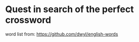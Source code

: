 # Quest in search of the perfect crossword  

word list from: https://github.com/dwyl/english-words  

